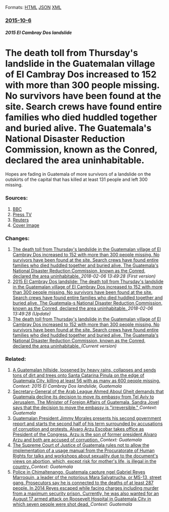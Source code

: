 
Formats: [HTML](/news/2015/10/6/the-death-toll-from-thursday-s-landslide-in-the-guatemalan-village-of-el-cambray-dos-increased-to-152-with-more-than-300-people-missing-no.html)  [JSON](/news/2015/10/6/the-death-toll-from-thursday-s-landslide-in-the-guatemalan-village-of-el-cambray-dos-increased-to-152-with-more-than-300-people-missing-no.json)  [XML](/news/2015/10/6/the-death-toll-from-thursday-s-landslide-in-the-guatemalan-village-of-el-cambray-dos-increased-to-152-with-more-than-300-people-missing-no.xml)  

### [2015-10-6](/news/2015/10/6/index.md)

##### 2015 El Cambray Dos landslide
# The death toll from Thursday's landslide in the Guatemalan village of El Cambray Dos increased to 152 with more than 300 people missing. No survivors have been found at the site. Search crews have found entire families who died huddled together and buried alive. The Guatemala's National Disaster Reduction Commission, known as the Conred, declared the area uninhabitable. 

Hopes are fading in Guatemala of more survivors of a landslide on the outskirts of the capital that has killed at least 131 people and left 300 missing.


### Sources:

1. [BBC](http://www.bbc.com/news/world-latin-america-34440822)
2. [Press TV](http://www.presstv.ir/Detail/2015/10/06/432210/Guatemala-mudslide-Alejandro-Maldonado-Guatemala-City-)
3. [Reuters](https://www.reuters.com/article/2015/10/06/us-guatemala-mudslide-idUSKCN0RZ2AV20151006)
3. [Cover Image](https://ichef.bbci.co.uk/news/1024/cpsprodpb/5F8C/production/_85906442_85906441.jpg)

### Changes:

1. [The death toll from Thursday's landslide in the Guatemalan village of El Cambray Dos increased to 152 with more than 300 people missing. No survivors have been found at the site. Search crews have found entire families who died huddled together and buried alive. The Guatemala's National Disaster Reduction Commission, known as the Conred, declared the area uninhabitable. ](/news/2015/10/6/the-death-toll-from-thursday-s-landslide-in-the-guatemalan-village-of-el-cambray-dos-increased-to-152-with-more-than-300-people-missing-n.md) _2018-02-06 13:49:28 (First version)_
2. [2015 El Cambray Dos landslide: The death toll from Thursday's landslide in the Guatemalan village of El Cambray Dos increased to 152 with more than 300 people missing. No survivors have been found at the site. Search crews have found entire families who died huddled together and buried alive. The Guatemala-s National Disaster Reduction Commission, known as the Conred, declared the area uninhabitable. ](/news/2015/10/6/2015-el-cambray-dos-landslide-the-death-toll-from-thursday-s-landslide-in-the-guatemalan-village-of-el-cambray-dos-increased-to-152-with-mo.md) _2018-02-06 13:49:28 (Update)_
2. [The death toll from Thursday's landslide in the Guatemalan village of El Cambray Dos increased to 152 with more than 300 people missing. No survivors have been found at the site. Search crews have found entire families who died huddled together and buried alive. The Guatemala's National Disaster Reduction Commission, known as the Conred, declared the area uninhabitable. ](/news/2015/10/6/the-death-toll-from-thursday-s-landslide-in-the-guatemalan-village-of-el-cambray-dos-increased-to-152-with-more-than-300-people-missing-no.md) _(Current version)_

### Related:

1. [A Guatemalan hillside, loosened by heavy rains, collapses and sends tons of dirt and trees onto Santa Catarina Pinula on the edge of Guatemala City, killing at least 56 with as many as 600 people missing. ](/news/2015/10/2/a-guatemalan-hillside-loosened-by-heavy-rains-collapses-and-sends-tons-of-dirt-and-trees-onto-santa-catarina-pinula-on-the-edge-of-guatema.md) _Context: 2015 El Cambray Dos landslide, Guatemala_
2. [Secretary-General of the Arab League Ahmed Aboul Gheit demands that Guatemala decline its decision to move its embassy from Tel Aviv to Jerusalem. The Minister of Foreign Affairs of Guatemala, Sandra Jovel says that the decision to move the embassy is "irreversible." ](/news/2018/03/8/secretary-general-of-the-arab-league-ahmed-aboul-gheit-demands-that-guatemala-decline-its-decision-to-move-its-embassy-from-tel-aviv-to-jeru.md) _Context: Guatemala_
3. [Guatemalan President Jimmy Morales presents his second government report and starts the second half of his term surrounded by accusations of corruption and protests. Alvaro Arzu Escobar takes office as President of the Congress. Arzu is the son of former president Alvaro Arzu and both are accused of corruption. ](/news/2018/01/14/guatemalan-president-jimmy-morales-presents-his-second-government-report-and-starts-the-second-half-of-his-term-surrounded-by-accusations-of.md) _Context: Guatemala_
4. [The Supreme Court of Justice of Guatemala rules not to allow the implementation of a usage manual from the Procuratorate of Human Rights for talks and workshops about sexuality due to the document's views on abortion, which, except risk for mother's life, is illegal in the country. ](/news/2017/12/14/the-supreme-court-of-justice-of-guatemala-rules-not-to-allow-the-implementation-of-a-usage-manual-from-the-procuratorate-of-human-rights-for.md) _Context: Guatemala_
5. [Police in Chimaltenango, Guatemala capture ngel Gabriel Reyes Marroquin, a leader of the notorious Mara Salvatrucha, or MS-13, street gang. Prosecutors say he is connected to the deaths of at least 287 people. In 2014 Reyes escaped while facing charges including murder from a maximum security prison. Currently, he was also wanted for an August 17 armed attack on Roosevelt Hospital in Guatemala City in which seven people were shot dead. ](/news/2017/10/13/police-in-chimaltenango-guatemala-capture-angel-gabriel-reyes-marroquin-a-leader-of-the-notorious-mara-salvatrucha-or-ms-13-street-gang.md) _Context: Guatemala_

